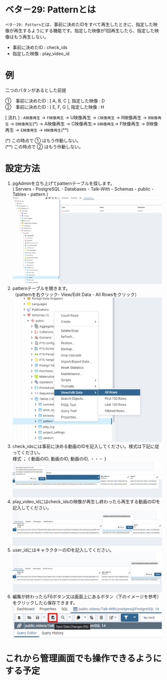 # ベタ－29: Patternとは

`ベタ－29: Pattern`とは、事前に決めたIDをすべて再生したときに、指定した映像が再生するようにする機能です。指定した映像が1回再生したら、指定した映像はもう再生しない。  
* 事前に決めたID : check_ids  
* 指定した映像 : play_video_id

# 例
二つのパタンがあるとした前提  

①　事前に決めたID : [ A, B, C ],  指定した映像 : D  
②　事前に決めたID : [ E, F, G ],  指定した映像 : H
  
  [ 流れ ] : `A映像再生` → `F映像再生` →  U映像再生 → `C映像再生` → R映像再生 → `B映像再生` → `D映像再生`(*) → A映像再生 → C映像再生→ `G映像再生`→ F映像再生 → B映像再生 → `E映像再生` → `H映像再生`(**)

  (*) この時点で ① はもう作動しない。  
  (**) この時点で ② はもう作動しない。  

# 設定方法

1. pgAdminを立ち上げてpatternテーブルを探します。   
( Servers - PostgreSQL - Databases - Talk-With - Schemas - public - Tables - pattern )
   ![インストール画面2](./images/pg/functional_description_Img/pattern/pgAdmin.png)
2. patternテーブルを開きます。  
（patternを右クリック- View/Edit Data - All Rowsをクリック）
   ![インストール画面2](./images/pg/pgadmin/open_the_pattern_table.png)
3. check_idsには事前に決める動画のIDを記入してください。様式は下記に従ってください。  
   様式 ； { 動画のID, 動画のID, 動画のID, ・・・ }
  ![インストール画面2](./images/pg/functional_description_Img/pattern/check_ids.png)
4. play_video_idにはcheck_idsの映像が再生し終わったら再生する動画のIDを記入してください。
  ![インストール画面2](./images/pg/functional_description_Img/pattern/play_video_id.png) 
5. user_idにはキャラクターのIDを記入してください。
  ![インストール画面2](./images/pg/functional_description_Img/pattern/user_id.png) 
6. 編集が終わったらF6ボタン又は画面上にあるボタン（下のイメージを参考）をクリックしたら保存できます。
   ![インストール画面2](./images/pg/pgadmin//save_data(F6).png)


# これから管理画面でも操作できるようにする予定